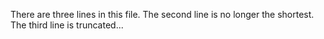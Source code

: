 There are three lines in this file.
The second line is no longer the shortest.
The third line is truncated...
